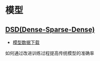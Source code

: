 # 模型

## [DSD(Dense-Sparse-Dense)](https://arxiv.org/pdf/1607.04381.pdf)

- [模型数据下载](https://songhan.github.io/DSD/)

如何通过改进训练过程提高传统模型的准确率